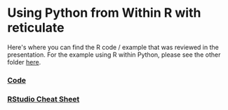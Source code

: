 # Using Python from Within R with reticulate

Here's where you can find the R code / example that was reviewed in the presentation.  For the example using R within Python, please see the other folder [here](https://github.com/MatthewBrower/pyohio_reticulate_rpy2/tree/master/python/rpy2_walkthrough).

### [Code](using_reticulate_for_web_scraping_code.md)

### [RStudio Cheat Sheet](https://github.com/rstudio/cheatsheets/raw/master/reticulate.pdf)
